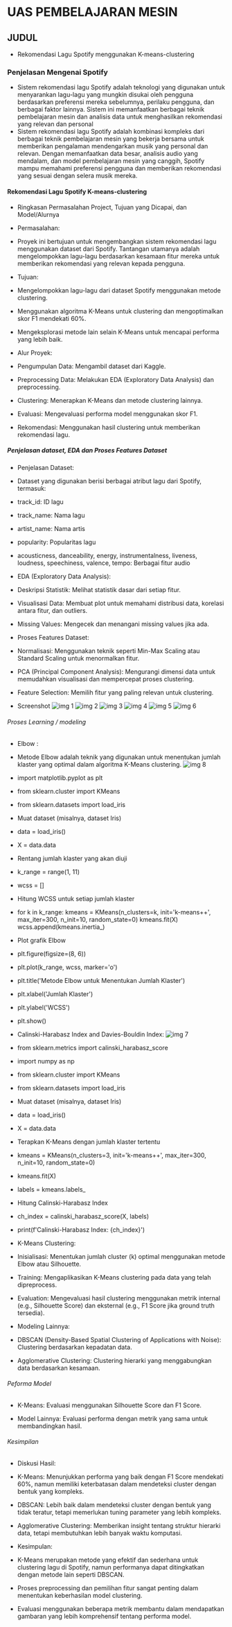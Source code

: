 # UAS PEMBELAJARAN MESIN
## JUDUL
- Rekomendasi Lagu Spotify menggunakan K-means-clustering
### Penjelasan Mengenai Spotify
- Sistem rekomendasi lagu Spotify adalah teknologi yang digunakan untuk menyarankan lagu-lagu yang mungkin disukai oleh pengguna berdasarkan preferensi mereka sebelumnya, perilaku pengguna, dan berbagai faktor lainnya. Sistem ini memanfaatkan berbagai teknik pembelajaran mesin dan analisis data untuk menghasilkan rekomendasi yang relevan dan personal
- Sistem rekomendasi lagu Spotify adalah kombinasi kompleks dari berbagai teknik pembelajaran mesin yang bekerja bersama untuk memberikan pengalaman mendengarkan musik yang personal dan relevan. Dengan memanfaatkan data besar, analisis audio yang mendalam, dan model pembelajaran mesin yang canggih, Spotify mampu memahami preferensi pengguna dan memberikan rekomendasi yang sesuai dengan selera musik mereka.

#### Rekomendasi Lagu Spotify K-means-clustering
- Ringkasan Permasalahan Project, Tujuan yang Dicapai, dan Model/Alurnya
- Permasalahan:
- Proyek ini bertujuan untuk mengembangkan sistem rekomendasi lagu menggunakan dataset dari Spotify. Tantangan utamanya adalah mengelompokkan lagu-lagu berdasarkan kesamaan fitur mereka untuk memberikan rekomendasi yang relevan kepada pengguna.

- Tujuan:

- Mengelompokkan lagu-lagu dari dataset Spotify menggunakan metode clustering.
- Menggunakan algoritma K-Means untuk clustering dan mengoptimalkan skor F1 mendekati 60%.
- Mengeksplorasi metode lain selain K-Means untuk mencapai performa yang lebih baik.

- Alur Proyek:

- Pengumpulan Data: Mengambil dataset dari Kaggle.
- Preprocessing Data: Melakukan EDA (Exploratory Data Analysis) dan preprocessing.
- Clustering: Menerapkan K-Means dan metode clustering lainnya.
- Evaluasi: Mengevaluasi performa model menggunakan skor F1.
- Rekomendasi: Menggunakan hasil clustering untuk memberikan rekomendasi lagu.

##### Penjelasan dataset, EDA dan Proses Features Dataset
- Penjelasan Dataset:
- Dataset yang digunakan berisi berbagai atribut lagu dari Spotify, termasuk:

- track_id: ID lagu
- track_name: Nama lagu
- artist_name: Nama artis
- popularity: Popularitas lagu
- acousticness, danceability, energy, instrumentalness, liveness, loudness, speechiness, valence, tempo: Berbagai fitur audio

- EDA (Exploratory Data Analysis):
- Deskripsi Statistik: Melihat statistik dasar dari setiap fitur.
- Visualisasi Data: Membuat plot untuk memahami distribusi data, korelasi antara fitur, dan outliers.
- Missing Values: Mengecek dan menangani missing values jika ada.

- Proses Features Dataset:
- Normalisasi: Menggunakan teknik seperti Min-Max Scaling atau Standard Scaling untuk menormalkan fitur.
- PCA (Principal Component Analysis): Mengurangi dimensi data untuk memudahkan visualisasi dan mempercepat proses clustering.
- Feature Selection: Memilih fitur yang paling relevan untuk clustering.

- Screenshot
![img 1](screenshoot/SS1.png)
![img 2](screenshoot/SS2.png)
![img 3](screenshoot/SS3.png)
![img 4](screenshoot/SS4.png)
![img 5](screenshoot/SS5.png)
![img 6](screenshoot/SS6.png)

###### Proses Learning / modeling
- Elbow :
- Metode Elbow adalah teknik yang digunakan untuk menentukan jumlah klaster yang optimal dalam algoritma K-Means clustering. 
![img 8](screenshoot/ELBOW.png)
- import matplotlib.pyplot as plt
- from sklearn.cluster import KMeans
- from sklearn.datasets import load_iris

- Muat dataset (misalnya, dataset Iris)
- data = load_iris()
- X = data.data

- Rentang jumlah klaster yang akan diuji
- k_range = range(1, 11)
- wcss = []

- Hitung WCSS untuk setiap jumlah klaster
- for k in k_range:
    kmeans = KMeans(n_clusters=k, init='k-means++', max_iter=300, n_init=10, random_state=0)
    kmeans.fit(X)
    wcss.append(kmeans.inertia_)

- Plot grafik Elbow
- plt.figure(figsize=(8, 6))
- plt.plot(k_range, wcss, marker='o')
- plt.title('Metode Elbow untuk Menentukan Jumlah Klaster')
- plt.xlabel('Jumlah Klaster')
- plt.ylabel('WCSS')
- plt.show()

- Calinski-Harabasz Index and Davies-Bouldin Index:
![img 7](screenshoot/SS7.png)
- from sklearn.metrics import calinski_harabasz_score
- import numpy as np
- from sklearn.cluster import KMeans
- from sklearn.datasets import load_iris

- Muat dataset (misalnya, dataset Iris)
- data = load_iris()
- X = data.data

- Terapkan K-Means dengan jumlah klaster tertentu
- kmeans = KMeans(n_clusters=3, init='k-means++', max_iter=300, n_init=10, random_state=0)
- kmeans.fit(X)
- labels = kmeans.labels_

- Hitung Calinski-Harabasz Index
- ch_index = calinski_harabasz_score(X, labels)
- print(f'Calinski-Harabasz Index: {ch_index}')

- K-Means Clustering:

- Inisialisasi: Menentukan jumlah cluster (k) optimal menggunakan metode Elbow atau Silhouette.
- Training: Mengaplikasikan K-Means clustering pada data yang telah dipreprocess.
- Evaluation: Mengevaluasi hasil clustering menggunakan metrik internal (e.g., Silhouette Score) dan eksternal (e.g., F1 Score jika ground truth tersedia).

- Modeling Lainnya:
- DBSCAN (Density-Based Spatial Clustering of Applications with Noise): Clustering berdasarkan kepadatan data.
- Agglomerative Clustering: Clustering hierarki yang menggabungkan data berdasarkan kesamaan.
###### Peforma Model
- K-Means: Evaluasi menggunakan Silhouette Score dan F1 Score.

- Model Lainnya: Evaluasi performa dengan metrik yang sama untuk membandingkan hasil.
###### Kesimpilan
- Diskusi Hasil:

- K-Means: Menunjukkan performa yang baik dengan F1 Score mendekati 60%, namun memiliki keterbatasan dalam mendeteksi cluster dengan bentuk yang kompleks.
- DBSCAN: Lebih baik dalam mendeteksi cluster dengan bentuk yang tidak teratur, tetapi memerlukan tuning parameter yang lebih kompleks.
- Agglomerative Clustering: Memberikan insight tentang struktur hierarki data, tetapi membutuhkan lebih banyak waktu komputasi.

- Kesimpulan:

- K-Means merupakan metode yang efektif dan sederhana untuk clustering lagu di Spotify, namun performanya dapat ditingkatkan dengan metode lain seperti DBSCAN.
- Proses preprocessing dan pemilihan fitur sangat penting dalam menentukan keberhasilan model clustering.
- Evaluasi menggunakan beberapa metrik membantu dalam mendapatkan gambaran yang lebih komprehensif tentang performa model.

